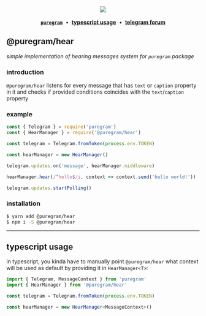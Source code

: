 <div align='center'>
  <img src='https://i.imgur.com/ZzjmE8i.png' />
</div>

<br />

<div align='center'>
  <a href='https://github.com/nitreojs/puregram'><b><code>puregram</code></b></a>
  <span>&nbsp;•&nbsp;</span>
  <a href='#typescript-usage'><b>typescript usage</b></a>
  <span>&nbsp;•&nbsp;</span>
  <a href='https://t.me/pureforum'><b>telegram forum</b></a>
</div>

## @puregram/hear

_simple implementation of hearing messages system for `puregram` package_

### introduction

`@puregram/hear` listens for every message that has `text` or `caption` property in it and checks if provided conditions coincides with the `text`/`caption` property

### example

```js
const { Telegram } = require('puregram')
const { HearManager } = require('@puregram/hear')

const telegram = Telegram.fromToken(process.env.TOKEN)

const hearManager = new HearManager()

telegram.updates.on('message', hearManager.middleware)

hearManager.hear(/^hello$/i, context => context.send('hello world!'))

telegram.updates.startPolling()
```

### installation

```sh
$ yarn add @puregram/hear
$ npm i -S @puregram/hear
```

---

## typescript usage

in typescript, you kinda have to manually point `@puregram/hear` what context will be used as default by providing it in `HearManager<T>`:

```ts
import { Telegram, MessageContext } from 'puregram'
import { HearManager } from '@puregram/hear'

const telegram = Telegram.fromToken(process.env.TOKEN)

const hearManager = new HearManager<MessageContext>()
```
